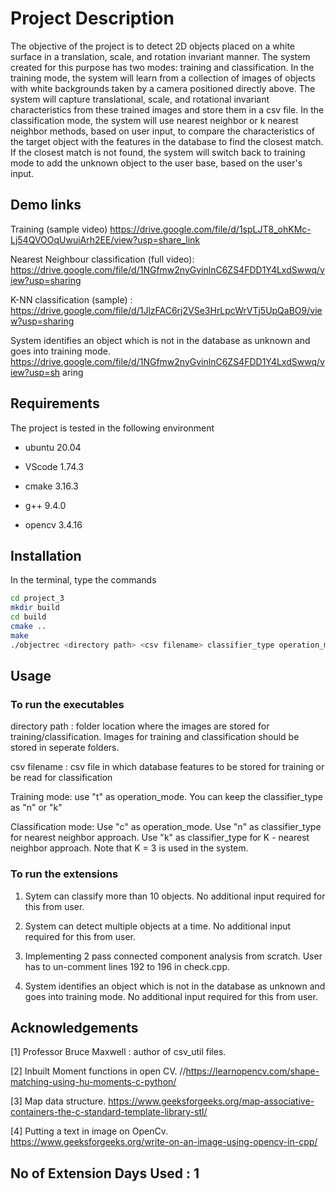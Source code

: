 # Project Description

The objective of the project is to detect 2D objects placed on a white surface in a translation, scale, and rotation invariant manner. The system created for this purpose has two modes: training and classification. In the training mode, the system will learn from a collection of images of objects with white backgrounds taken by a camera positioned directly above. The system will capture translational, scale, and rotational invariant characteristics from these trained images and store them in a csv file. In the classification mode, the system will use nearest neighbor or k nearest neighbor methods, based on user input, to compare the characteristics of the target object with the features in the database to find the closest match. If the closest match is not found, the system will switch back to training mode to add the unknown object to the user base, based on the user's input.

## Demo links

Training (sample video)
https://drive.google.com/file/d/1spLJT8_ohKMc-Lj54QVOOqUwuiArh2EE/view?usp=share_link

Nearest Neighbour classification (full video):
https://drive.google.com/file/d/1NGfmw2nyGvinlnC6ZS4FDD1Y4LxdSwwq/view?usp=sharing

K-NN classification (sample) :
https://drive.google.com/file/d/1JlzFAC6rj2VSe3HrLpcWrVTj5UpQaBO9/view?usp=sharing

System identifies an object which is not in the database as unknown and goes into
training mode. 
https://drive.google.com/file/d/1NGfmw2nyGvinlnC6ZS4FDD1Y4LxdSwwq/view?usp=sh
aring


## Requirements


The project is tested in the following environment

* ubuntu 20.04

* VScode 1.74.3

* cmake 3.16.3

* g++ 9.4.0

* opencv 3.4.16


## Installation


In the terminal, type the commands

```bash
cd project_3
mkdir build 
cd build
cmake ..
make
./objectrec <directory path> <csv filename> classifier_type operation_mode
```


## Usage


### To run the executables

directory path : folder location where the images are stored for training/classification. Images for training and classification should be stored in seperate folders.

csv filename : csv file in which database features to be stored for training or be read for classification

Training mode: use "t" as operation_mode. You can keep the classifier_type as "n" or "k"

Classification mode: Use "c" as operation_mode. Use "n" as classifier_type  for nearest neighbor approach. Use "k" as classifier_type  for K - nearest neighbor approach. Note that K = 3 is used in the system.


### To run the extensions

1. Sytem can classify more than 10 objects. No additional input required for this from user.

2. System can detect multiple objects at a time. No additional input required for this from user.

3. Implementing 2 pass connected component analysis from scratch. User has to un-comment lines 192 to 196 in check.cpp.

4. System identifies an object which is not in the database as unknown and goes into training mode. No additional input required for this from user.



## Acknowledgements

[1] Professor Bruce Maxwell : author of csv_util files.

[2] Inbuilt Moment functions in open CV. //https://learnopencv.com/shape-matching-using-hu-moments-c-python/

[3] Map data structure. https://www.geeksforgeeks.org/map-associative-containers-the-c-standard-template-library-stl/

[4] Putting a text in image on OpenCv.
https://www.geeksforgeeks.org/write-on-an-image-using-opencv-in-cpp/


## No of Extension Days Used : 1